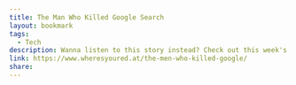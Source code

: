 ```yaml
---
title: The Man Who Killed Google Search
layout: bookmark
tags:
  - Tech
description: Wanna listen to this story instead? Check out this week's Better Offline podcast, &quot;The Man That Destroyed Google Search, available on Apple Podcasts, Spotify, and anywhere else you get your podcasts. This is the story of how Google Search died, and the people responsible for killing it. The story begins
link: https://www.wheresyoured.at/the-men-who-killed-google/
share:
---
```


